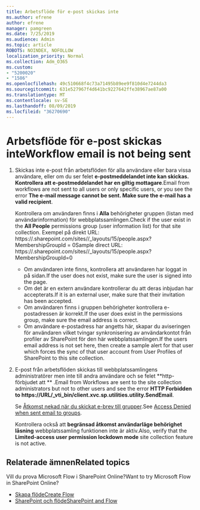 ```yaml
---
title: Arbetsflöde för e-post skickas inte
ms.author: efrene
author: efrene
manager: pamgreen
ms.date: 7/25/2019
ms.audience: Admin
ms.topic: article
ROBOTS: NOINDEX, NOFOLLOW
localization_priority: Normal
ms.collection: Adm_O365
ms.custom:
- "5200020"
- "1586"
ms.openlocfilehash: 49c510668f4c73a71495b89ee9f810d4e7244da3
ms.sourcegitcommit: 631e527967f4d641bc9227642ffe38967ae87a00
ms.translationtype: MT
ms.contentlocale: sv-SE
ms.lasthandoff: 08/09/2019
ms.locfileid: "36270690"
---
```

# <a name="workflow-email-is-not-being-sent"></a><span data-ttu-id="4966f-102">Arbetsflöde för e-post skickas inte</span><span class="sxs-lookup"><span data-stu-id="4966f-102">Workflow email is not being sent</span></span>

1. <span data-ttu-id="4966f-103">Skickas inte e-post från arbetsflöden för alla användare eller bara vissa användare, eller om du ser felet **e-postmeddelandet inte kan skickas. Kontrollera att e-postmeddelandet har en giltig mottagare**.</span><span class="sxs-lookup"><span data-stu-id="4966f-103">Email from workflows are not sent to all users or only specific users, or you see the error **The e-mail message cannot be sent. Make sure the e-mail has a valid recipient**.</span></span>

    <span data-ttu-id="4966f-104">Kontrollera om användaren finns i **Alla** behörigheter gruppen (listan med användarinformation) för webbplatssamlingen.</span><span class="sxs-lookup"><span data-stu-id="4966f-104">Check if the user exist in the **All People** permissions group (user information list) for that site collection.</span></span>  <span data-ttu-id="4966f-105">Exempel på direkt URL: https://<tenant>.sharepoint.com/sites/<sitename>/_layouts/15/people.aspx? MembershipGroupId = 0</span><span class="sxs-lookup"><span data-stu-id="4966f-105">Sample direct URL: https://<tenant>.sharepoint.com/sites/<sitename>/_layouts/15/people.aspx?MembershipGroupId=0</span></span>

    - <span data-ttu-id="4966f-106">Om användaren inte finns, kontrollera att användaren har loggat in på sidan.</span><span class="sxs-lookup"><span data-stu-id="4966f-106">If the user does not exist, make sure the user is signed into the page.</span></span> 
    - <span data-ttu-id="4966f-107">Om det är en extern användare kontrollerar du att deras inbjudan har accepterats.</span><span class="sxs-lookup"><span data-stu-id="4966f-107">If it is an external user, make sure that their invitation has been accepted.</span></span>
    - <span data-ttu-id="4966f-108">Om användaren finns i gruppen behörigheter kontrollera e-postadressen är korrekt.</span><span class="sxs-lookup"><span data-stu-id="4966f-108">If the user does exist in the permissions group, make sure the email address is correct.</span></span>
    - <span data-ttu-id="4966f-109">Om användare e-postadress har angetts här, skapar du aviseringen för användaren vilket tvingar synkronisering av användarkontot från profiler av SharePoint för den här webbplatssamlingen.</span><span class="sxs-lookup"><span data-stu-id="4966f-109">If the users email address is not set here, then create a sample alert for that user which forces the sync of that user account from User Profiles of SharePoint to this site collection.</span></span>
 
2. <span data-ttu-id="4966f-110">E-post från arbetsflöden skickas till webbplatssamlingens administratörer men inte till andra användare och se felet \*\*http-förbjudet att <spam> <spam> \*\* <spam> <spam>.</span><span class="sxs-lookup"><span data-stu-id="4966f-110">Email from Workflows are sent to the site collection administrators but not to other users and see the error **HTTP Forbidden to <spam><spam>https://URL/_vti_bin/client.xvc.sp.utilities.utility.SendEmail**<spam><spam>.</span></span>
 

    <span data-ttu-id="4966f-111">Se [Åtkomst nekad när du skickat e-brev till grupper](https://docs.microsoft.com/sharepoint/support/server-admin/access-denied-when-send-an-email-to-groups).</span><span class="sxs-lookup"><span data-stu-id="4966f-111">See [Access Denied when sent email to groups](https://docs.microsoft.com/sharepoint/support/server-admin/access-denied-when-send-an-email-to-groups).</span></span>

    <span data-ttu-id="4966f-112">Kontrollera också att **begränsad åtkomst användarläge behörighet låsning** webbplatssamling funktionen inte är aktiv.</span><span class="sxs-lookup"><span data-stu-id="4966f-112">Also, verify that the **Limited-access user permission lockdown mode** site collection feature is not active.</span></span>


## <a name="related-topics"></a><span data-ttu-id="4966f-113">Relaterade ämnen</span><span class="sxs-lookup"><span data-stu-id="4966f-113">Related topics</span></span>
<span data-ttu-id="4966f-114">Vill du prova Microsoft Flow i SharePoint Online?</span><span class="sxs-lookup"><span data-stu-id="4966f-114">Want to try Microsoft Flow in SharePoint Online?</span></span>
- [<span data-ttu-id="4966f-115">Skapa flöde</span><span class="sxs-lookup"><span data-stu-id="4966f-115">Create Flow</span></span>](https://support.office.com/article/Create-a-flow-for-a-list-or-library-in-SharePoint-Online-or-OneDrive-for-Business-a9c3e03b-0654-46af-a254-20252e580d01) 
- [<span data-ttu-id="4966f-116">SharePoint och flöde</span><span class="sxs-lookup"><span data-stu-id="4966f-116">SharePoint and Flow</span></span>](https://flow.microsoft.com/blog/sharepoint-and-flow/) 


